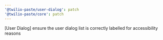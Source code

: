 ```yaml
---
'@twilio-paste/user-dialog': patch
'@twilio-paste/core': patch
---
```


[User Dialog] ensure the user dialog list is correctly labelled for accessibility reasons
